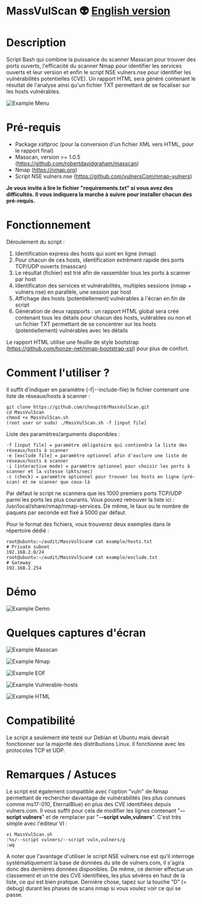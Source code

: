 # MassVulScan :alien: [English version](https://github.com/choupit0/MassVulScan/blob/master/README.md)
# Description
Script Bash qui combine la puissance du scanner Masscan pour trouver des ports ouverts, l'efficacité du scanner Nmap pour identifier les services ouverts et leur version et enfin le script NSE vulners.nse pour identifier les vulnérabilités potentielles (CVE). Un rapport HTML sera généré contenant le résultat de l'analyse ainsi qu'un fichier TXT permettant de se focaliser sur les hosts vulnérables.

![Example Menu](screenshots/Menu.PNG)

# Pré-requis
- Package xsltproc (pour la conversion d'un fichier XML vers HTML, pour le rapport final)
- Masscan, version >= 1.0.5 (https://github.com/robertdavidgraham/masscan)
- Nmap (https://nmap.org)
- Script NSE vulners.nse (https://github.com/vulnersCom/nmap-vulners)

**Je vous invite à lire le fichier "requirements.txt" si vous avez des difficultés. Il vous indiquera la marche à suivre pour installer chacun des pré-requis.**
# Fonctionnement
Déroulement du script :
1) Identification express des hosts qui sont en ligne (nmap)
2) Pour chacun de ces hosts, identification extrêment rapide des ports TCP/UDP ouverts (masscan)
3) Le résultat (fichier) est trié afin de rassembler tous les ports à scanner par host
4) Identificaton des services et vulnérabilités, multiples sessions (nmap + vulners.nse) en parallèle, une session par host
5) Affichage des hosts (potentiellement) vulnérables à l'écran en fin de script
6) Génération de deux rappports : un rapport HTML global sera créé contenant tous les détails pour chacun des hosts, vulérables ou non et un fichier TXT permettant de se concentrer sur les hosts (potentiellement) vulnérables avec les détails

Le rapport HTML utilise une feuille de style bootstrap (https://github.com/honze-net/nmap-bootstrap-xsl) pour plus de confort.
# Comment l'utiliser ?
Il suffit d'indiquer en paramètre (-f|--include-file) le fichier contenant une liste de réseaux/hosts à scanner :
```
git clone https://github.com/choupit0/MassVulScan.git
cd MassVulScan
chmod +x MassVulScan.sh
(root user or sudo) ./MassVulScan.sh -f [input file]
```
Liste des paramètres/arguments disponibles :
```
-f [input file] = paramètre obligatoire qui contiendra la liste des réseaux/hosts à scanner
-e [exclude file] = paramètre optionnel afin d'exclure une liste de réseaux/hosts à scanner
-i (interactive mode) = paramètre optionnel pour choisir les ports à scanner et la vitesse (pkts/sec)
-c (check) = paramètre optionnel pour trouver les hosts en ligne (pré-scan) et ne scanner que ceux-là
```
Par défaut le script ne scannera que les 1000 premiers ports TCP/UDP parmi les ports les plus courants. Vous pouvez retrouver la liste ici : /usr/local/share/nmap/nmap-services. De même, le taux ou le nombre de paquets par seconde est fixé à 5000 par défaut.

Pour le format des fichiers, vous trouverez deux exemples dans le répertoire dédié :
```
root@ubuntu:~/audit/MassVulScan# cat example/hosts.txt
# Private subnet
192.168.2.0/24
root@ubuntu:~/audit/MassVulScan# cat example/exclude.txt
# Gateway
192.168.2.254
```
# Démo
![Example Demo](demo/MassVulScan_Demo.gif)
# Quelques captures d'écran
![Example Masscan](screenshots/Masscan.PNG)

![Example Nmap](screenshots/Nmap.PNG)

![Example EOF](screenshots/End-of-script.PNG)

![Example Vulnerable-hosts](screenshots/Ex-vulnerable-host-found.PNG)

![Example HTML](screenshots/HTML.PNG)
# Compatibilité
Le script a seulement été testé sur Debian et Ubuntu mais devrait fonctionner sur la majorité des distributions Linux. Il fonctionne avec les protocoles TCP et UDP.
# Remarques / Astuces
Le script est également compatible avec l'option "vuln" de Nmap permettant de rechercher davantage de vulnérabilités (les plus connues comme ms17-010, EternalBlue) en plus des CVE identifiées depuis vulners.com. Il vous suffit pour cela de modifier les lignes contenant "**--script vulners**" et de remplacer par "**--script vuln,vulners**".
C'est très simple avec l'éditeur VI :
```
vi MassVulScan.sh
:%s/--script vulners/--script vuln,vulners/g
:wq
```
A noter que l'avantage d'utiliser le script NSE vulners.nse est qu'il interroge systématiquement la base de données du site de vulners.com, il s'agira donc des dernières données disponibles. De même, ce dernier effectue un classement et un trie des CVE identifiées, les plus sévères en haut de la liste, ce qui est bien pratique.
Dernière chose, tapez sur la touche "D" (= debug) durant les phases de scans nmap si vous voulez voir ce qui se passe.

